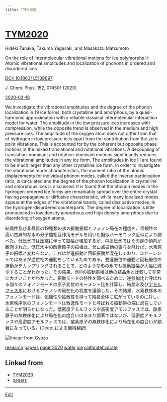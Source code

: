 ```yaml
---
title: TYM2020
---
```

# [TYM2020](/TYM2020)

Hideki Tanaka, Takuma Yagasaki, and Masakazu Matsumoto

On the role of intermolecular vibrational motions for ice polymorphs II: Atomic vibrational amplitudes and localization of phonons in ordered and disordered ices

[DOI: 10.1063/1.5139697](https://doi.org/10.1063/1.5139697)

J. Chem. Phys. 152, 074501 (2020).

[2020-02-18](/2020-02-18)

We investigate the vibrational amplitudes and the degree of the phonon localization in 19 ice forms, both crystalline and amorphous, by a quasi-harmonic approximation with a reliable classical intermolecular interaction model for water. The amplitude in the low pressure ices increases with compression, while the opposite trend is observed in the medium and high pressure ices. The amplitude of the oxygen atom does not differ from that of hydrogen in low pressure ices apart from the contribution from the zero-point vibrations. This is accounted for by the coherent but opposite phase motions in the mixed translational and rotational vibrations. A decoupling of translation-dominant and rotation-dominant motions significantly reduces the vibrational amplitudes in any ice form. The amplitudes in ice III are found to be much larger than any other crystalline ice form. In order to investigate the vibrational mode characteristics, the moment ratio of the atomic displacements for individual phonon modes, called the inverse participation ratio, is calculated and the degree of the phonon localization in crystalline and amorphous ices is discussed. It is found that the phonon modes in the hydrogen-ordered ice forms are remarkably spread over the entire crystal having propagative or diffusive characteristic, while many localized modes appear at the edges of the vibrational bands, called dissipative modes, in the hydrogen-disordered counterparts. The degree of localization is little pronounced in low density amorphous and high density amorphous due to disordering of oxygen atoms.

結晶性及び非晶質の19種類の氷の振動振幅とフォノン局在の程度を、信頼性の高い古典的な水の分子間相互作用モデルを用いた擬似ハーモニック近似により調べた。低圧氷では圧縮に伴って振幅が増加するが、中高圧氷ではその逆の傾向が観測された。低圧氷中の酸素原子の振幅は、ゼロ点振動の寄与を除けば、水素原子の振幅と変わらない。これは並進振動と回転振動が混在しており、コヒーレントではあるが逆位相の運動をしているためである。並進優位の運動と回転優位の運動がデカップリングされることで、どのような形の氷でも振動振幅が大幅に減少することがわかった。その結果、氷IIIの振動振幅は他の結晶氷と比較して非常に大きいことがわかった。振動モードの特性を調べるために、逆参加比と呼ばれる個々のフォノンモードの原子変位のモーメント比を計算し、結晶氷及び[アモルファス氷](/アモルファス氷)におけるフォノンの局在化の程度を議論した。その結果、水素秩序氷のフォノンモードは、伝播性や拡散性を持って結晶全体に広がっているのに対し、水素秩序氷のフォノンモードは散逸性モードと呼ばれる振動帯の端に局在していることが明らかになった。低密度アモルファスや高密度アモルファスでは、酸素原子の無秩序化により局在化の度合いはあまり顕著ではないが、低密度アモルファスや高密度アモルファスでは、酸素原子の無秩序化により局在化の度合いが顕著になっている。(DeepLによる機械翻訳)


![Image from Gyazo](https://i.gyazo.com/757f0454a239577a46f5f77d84bf8060.jpg)

[research](/research)
[papers](/papers)
[paper2020](/paper2020)
[water](/water)
[ice](/ice)
[clathratehydrate](/clathratehydrate)


## Linked from

* [TYM2020](/TYM2020)
* [papers](/papers)


----

[Edit](https://github.com/vitroid/vitroid.github.io/edit/master/MD/TYM2020.md)

